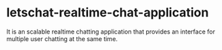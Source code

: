 # letschat-realtime-chat-application
It is an scalable realtime chatting application that provides an interface for multiple user chatting at the same time.
